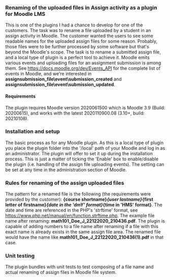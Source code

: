### Renaming of the uploaded files in Assign activity as a plugin for Moodle LMS

This is one of the plugins I had a chance to develop for one of the customers. The task was to rename a file uploaded by a student
in an assign activity in Moodle. The customer wanted the users to see some readable names for the uploaded assign files for some
reason. Probably, those files were to be further processed by some software but that's beyond the Moodle's scope. The task is
to rename a submitted assign file, and a local type of plugin is a perfect tool to achieve it. Moodle emits various events and
uploading files for an assignment submission is among them. See https://docs.moodle.org/dev/Events_API for the complete list
of events in Moodle, and we're interested in **assignsubmission_file\event\submission_created** and
**assignsubmission_file\event\submission_updated**.

#### Requirements
The plugin requires Moodle version 2020061500 which is Moodle 3.9 (Build: 20200615), and works with the latest 2020110900.08
(3.10+,  build: 20210108).

### Installation and setup
The basic process as for any Moodle plugin. As this is a local type of plugin you place the plugin folder into the '/local' path of
your Moodle and log in as an administrator. The plugin will offer to set it up during the installation process. This is just
a matter of ticking the 'Enable' box to enable/disable the plugin (i.e. handling of the assign file uploading events). The setting
can be set at any time in the administration section of Moodle.

### Rules for renaming of the assign uploaded files
The pattern for a renamed file is the following (the requirements were provided by the customer):
**{course shortname}_{user lastname}_{first letter of firstname}_{date in the 'dmY' format}_{time in 'HMS' format}**. The date
and time are referenced in the PHP's 'strftime' format, see https://www.php.net/manual/en/function.strftime.php.
The example file name after renaming: **math101_Doe_J_22122020_210436.pdf**.
The plugin is capable of adding numbers to a file name after renaming if a file with this exact name is already exists in the same
assign file area. The renamed file would have the name like **math101_Doe_J_22122020_210436(1).pdf** in that case.

### Unit testing
The plugin bundles with unit tests to test composing of a file name and actual renaming of assign files in Moodle file system.
